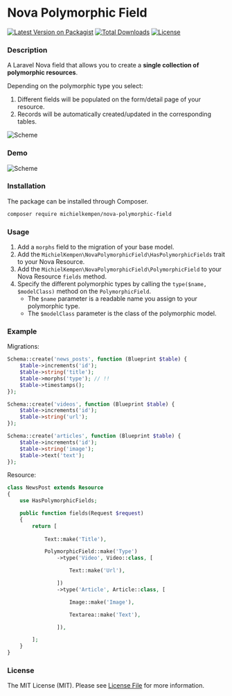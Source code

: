 # Nova Polymorphic Field

[![Latest Version on Packagist](https://img.shields.io/packagist/v/michielkempen/nova-polymorphic-field.svg)](https://packagist.org/packages/michielkempen/nova-polymorphic-field)
[![Total Downloads](https://img.shields.io/packagist/dt/michielkempen/nova-polymorphic-field.svg)](https://packagist.org/packages/michielkempen/nova-polymorphic-field)
[![License](https://img.shields.io/packagist/l/michielkempen/nova-polymorphic-field.svg)](https://github.com/michielkempen/nova-polymorphic-field/blob/master/LICENSE.md)

### Description

A Laravel Nova field that allows you to create a **single collection of polymorphic resources**.

Depending on the polymorphic type you select:
1. Different fields will be populated on the form/detail page of your resource.
2. Records will be automatically created/updated in the corresponding tables.

![Scheme](https://raw.githubusercontent.com/michielkempen/nova-polymorphic-field/master/docs/scheme.png)

### Demo

![Scheme](https://raw.githubusercontent.com/michielkempen/nova-polymorphic-field/master/docs/demo.gif)

### Installation

The package can be installed through Composer.

```bash
composer require michielkempen/nova-polymorphic-field
```

### Usage

1. Add a `morphs` field to the migration of your base model.
2. Add the `MichielKempen\NovaPolymorphicField\HasPolymorphicFields` trait to your Nova Resource.
3. Add the `MichielKempen\NovaPolymorphicField\PolymorphicField` to your Nova Resource `fields` method.
4. Specify the different polymorphic types by calling the `type($name, $modelClass)` method on the `PolymorphicField`.
    - The `$name` parameter is a readable name you assign to your polymorphic type.
    - The `$modelClass` parameter is the class of the polymorphic model.

### Example

Migrations:

```php
Schema::create('news_posts', function (Blueprint $table) {
    $table->increments('id');
    $table->string('title');
    $table->morphs('type'); // !!
    $table->timestamps();
});

Schema::create('videos', function (Blueprint $table) {
    $table->increments('id');
    $table->string('url');
});

Schema::create('articles', function (Blueprint $table) {
    $table->increments('id');
    $table->string('image');
    $table->text('text');
});
```

Resource: 

```php
class NewsPost extends Resource
{
    use HasPolymorphicFields;

    public function fields(Request $request)
    {
        return [
            
            Text::make('Title'),

            PolymorphicField::make('Type')
                ->type('Video', Video::class, [

                    Text::make('Url'),

                ])
                ->type('Article', Article::class, [

                    Image::make('Image'),

                    Textarea::make('Text'),

                ]),

        ];
    }
}
```

### License

The MIT License (MIT). Please see [License File](https://github.com/michielkempen/nova-polymorphic-field/blob/master/LICENSE.md) for more information.
